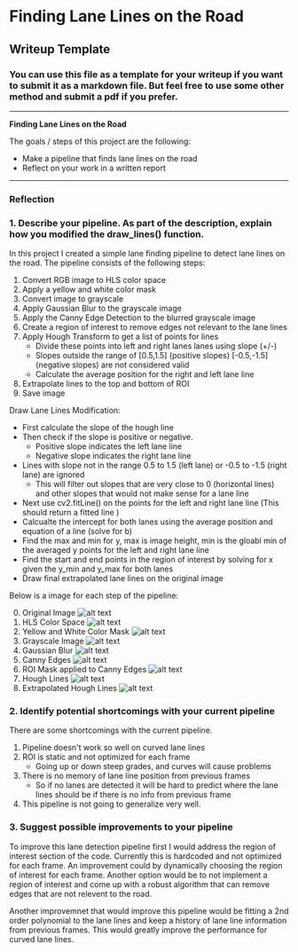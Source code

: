 # **Finding Lane Lines on the Road** 

## Writeup Template

### You can use this file as a template for your writeup if you want to submit it as a markdown file. But feel free to use some other method and submit a pdf if you prefer.

---

**Finding Lane Lines on the Road**

The goals / steps of this project are the following:
* Make a pipeline that finds lane lines on the road
* Reflect on your work in a written report


[//]: # (Image References)

[image0]: ./test_images_output/original_image.png "Original Image"
[image1]: ./test_images_output/hls_image.png "HLS Color Space"
[image2]: ./test_images_output/color_mask_image.png "Yellow and White Color Mask"
[image3]: ./test_images_output/grey_image.png "Grayscale Image"
[image4]: ./test_images_output/blur_image.png "Gaussian Blur"
[image5]: ./test_images_output/canny_image.png "Canny Edges"
[image6]: ./test_images_output/masked_edge_image.png "ROI"
[image7]: ./test_images_output/hough_lines_image.png "Hough Lines Image"
[image8]: ./test_images_output/hough_lines_extrap_image.png "Hough Lines Extrapolated Image"

---

### Reflection

### 1. Describe your pipeline. As part of the description, explain how you modified the draw_lines() function.

In this project I created a simple lane finding pipeline to detect lane lines on the road. The pipeline consists of
the following steps:

1. Convert RGB image to HLS color space
2. Apply a yellow and white color mask
3. Convert image to grayscale
4. Apply Gaussian Blur to the grayscale image
5. Apply the Canny Edge Detection to the blurred grayscale image
6. Create a region of interest to remove edges not relevant to the lane lines
7. Apply Hough Transform to get a list of points for lines
    * Divide these points into left and right lanes lanes using slope (+/-)
    * Slopes outside the range of [0.5,1.5] (positive slopes) [-0.5,-1.5] (negative slopes) are not considered valid
    * Calculate the average position for the right and left lane line
8. Extrapolate lines to the top and bottom of ROI
9. Save image

Draw Lane Lines Modification:

* First calculate the slope of the hough line
* Then check if the slope is positive or negative.
    * Positive slope indicates the left lane line
    * Negative slope indicates the right lane line
* Lines with slope not in the range 0.5 to 1.5 (left lane) or -0.5 to -1.5 (right lane) are ignored
    * This will filter out slopes that are very close to 0 (horizontal lines) and
      other slopes that would not make sense for a lane line
* Next use cv2.fitLine() on the points for the left and right lane line (This should return a fitted line )
* Calcualte the intercept for both lanes using the average position and equation of a line (solve for b)
* Find the max and min for y, max is image height, min is the gloabl min of the averaged y points for the left and right lane line
* Find the start and end points in the region of interest by solving for x given the y_min and y_max for both lanes
* Draw final extrapolated lane lines on the original image

Below is a image for each step of the pipeline:

0. Original Image  ![alt text][image0]  
1. HLS Color Space  ![alt text][image1]  
2. Yellow and White Color Mask  ![alt text][image2]  
3. Grayscale Image  ![alt text][image3]  
4. Gaussian Blur  ![alt text][image4]  
5. Canny Edges  ![alt text][image5]  
6. ROI Mask applied to Canny Edges  ![alt text][image6]  
7. Hough Lines ![alt text][image7]  
8. Extrapolated Hough Lines  ![alt text][image8]  




### 2. Identify potential shortcomings with your current pipeline


There are some shortcomings with the current pipeline.

1. Pipeline doesn't work so well on curved lane lines
2. ROI is static and not optimized for each frame 
    * Going up or down steep grades, and curves will cause problems
3. There is no memory of lane line position from previous frames 
    * So if no lanes are detected it will be hard to predict where the lane lines should be if there is no info from previous frame
4. This pipeline is not going to generalize very well.


### 3. Suggest possible improvements to your pipeline

To improve this lane detection pipeline first I would address the region of interest section of the code. Currently this is hardcoded and not optimized for each frame.
An improvement could by dynamically choosing the region of interest for each frame. Another option would be to not implement a region of interest and come up with a 
robust algorithm that can remove edges that are not relevent to the road.

Another improvemnet that would improve this pipeline would be fitting a 2nd order polynomial to the lane lines and keep a history of lane line information from previous frames. This would 
greatly improve the performance for curved lane lines. 



